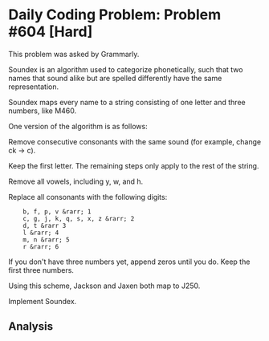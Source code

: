 # Daily Coding Problem: Problem #604 [Hard]

This problem was asked by Grammarly.

Soundex is an algorithm used to categorize phonetically, such that two
names that sound alike but are spelled differently have the same
representation.

Soundex maps every name to a string consisting of one letter and three
numbers, like M460.

One version of the algorithm is as follows:

Remove consecutive consonants with the same sound (for example, change ck -> c).

Keep the first letter. The remaining steps only apply to the rest of the string.

Remove all vowels, including y, w, and h.

Replace all consonants with the following digits:

        b, f, p, v &rarr; 1
        c, g, j, k, q, s, x, z &rarr; 2
        d, t &rarr 3
        l &rarr; 4
        m, n &rarr; 5
        r &rarr; 6

If you don't have three numbers yet, append zeros until you do.
Keep the first three numbers.

Using this scheme, Jackson and Jaxen both map to J250.

Implement Soundex.

## Analysis


